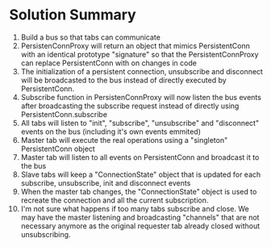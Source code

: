 # Solution Summary

1. Build a bus so that tabs can communicate
2. PersistenConnProxy will return an object that mimics PersistentConn with an identical prototype "signature" so that the PersistentConnProxy can replace PersistentConn with on changes in code
3. The initialization of a persistent connection, unsubscribe and disconnect will be broadcasted to the bus instead of directly executed by PersistentConn.
4. Subscribe function in PersistenConnProxy will now listen the bus events after broadcasting the subscribe request instead of directly using PersistentConn.subscribe
5. All tabs will listen to "init", "subscribe", "unsubscribe" and "disconnect" events on the bus (including it's own events emmited)
6. Master tab will execute the real operations using a "singleton" PersistentConn object
7. Master tab will listen to all events on PersistentConn and broadcast it to the bus
8. Slave tabs will keep a "ConnectionState" object that is updated for each subscribe, unsubscribe, init and disconnect events 
9. When the master tab changes, the "ConnectionState" object is used to recreate the connection and all the current subscription.
10. I'm not sure what happens if too many tabs subscribe and close. We may have the master listening and broadcasting "channels" that are not necessary anymore as the original requester tab already closed without unsubscribing.